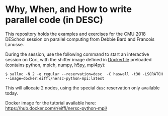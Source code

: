# Why, When, and How to write parallel code (in DESC)

This repository holds the examples and exercises for the CMU 2018 DESchool
session on parallel computing from Debbie Bard and Francois Lanusse.

During the session, use the following command to start an interactive session on Cori, with the shifter image defined in [Dockerfile](Dockerfile) preloaded (contains python, mpich, numpy, h5py, mpi4py):

```
$ salloc -N 2 -q regular --reservation=desc  -C haswell -t30 -LSCRATCH --image=docker:eiffl/nersc-python-mpi:latest
```
This will allocate 2 nodes, using the special `desc` reservation only available today. 

Docker image for the tutorial available here: https://hub.docker.com/r/eiffl/nersc-python-mpi/
